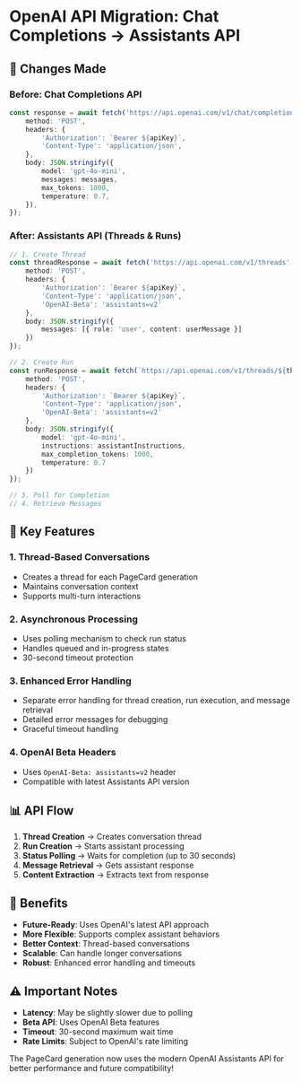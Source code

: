 # OpenAI API Migration: Chat Completions → Assistants API

## 🔄 **Changes Made**

### **Before: Chat Completions API**
```typescript
const response = await fetch('https://api.openai.com/v1/chat/completions', {
    method: 'POST',
    headers: {
        'Authorization': `Bearer ${apiKey}`,
        'Content-Type': 'application/json',
    },
    body: JSON.stringify({
        model: 'gpt-4o-mini',
        messages: messages,
        max_tokens: 1000,
        temperature: 0.7,
    }),
});
```

### **After: Assistants API (Threads & Runs)**
```typescript
// 1. Create Thread
const threadResponse = await fetch('https://api.openai.com/v1/threads', {
    method: 'POST',
    headers: {
        'Authorization': `Bearer ${apiKey}`,
        'Content-Type': 'application/json',
        'OpenAI-Beta': 'assistants=v2'
    },
    body: JSON.stringify({
        messages: [{ role: 'user', content: userMessage }]
    })
});

// 2. Create Run
const runResponse = await fetch(`https://api.openai.com/v1/threads/${threadId}/runs`, {
    method: 'POST',
    headers: {
        'Authorization': `Bearer ${apiKey}`,
        'Content-Type': 'application/json',
        'OpenAI-Beta': 'assistants=v2'
    },
    body: JSON.stringify({
        model: 'gpt-4o-mini',
        instructions: assistantInstructions,
        max_completion_tokens: 1000,
        temperature: 0.7
    })
});

// 3. Poll for Completion
// 4. Retrieve Messages
```

## 🔧 **Key Features**

### **1. Thread-Based Conversations**
- Creates a thread for each PageCard generation
- Maintains conversation context
- Supports multi-turn interactions

### **2. Asynchronous Processing**
- Uses polling mechanism to check run status
- Handles queued and in-progress states
- 30-second timeout protection

### **3. Enhanced Error Handling**
- Separate error handling for thread creation, run execution, and message retrieval
- Detailed error messages for debugging
- Graceful timeout handling

### **4. OpenAI Beta Headers**
- Uses `OpenAI-Beta: assistants=v2` header
- Compatible with latest Assistants API version

## 📊 **API Flow**

1. **Thread Creation** → Creates conversation thread
2. **Run Creation** → Starts assistant processing
3. **Status Polling** → Waits for completion (up to 30 seconds)
4. **Message Retrieval** → Gets assistant response
5. **Content Extraction** → Extracts text from response

## 🎯 **Benefits**

- **Future-Ready**: Uses OpenAI's latest API approach
- **More Flexible**: Supports complex assistant behaviors
- **Better Context**: Thread-based conversations
- **Scalable**: Can handle longer conversations
- **Robust**: Enhanced error handling and timeouts

## ⚠️ **Important Notes**

- **Latency**: May be slightly slower due to polling
- **Beta API**: Uses OpenAI Beta features
- **Timeout**: 30-second maximum wait time
- **Rate Limits**: Subject to OpenAI's rate limiting

The PageCard generation now uses the modern OpenAI Assistants API for better performance and future compatibility!
